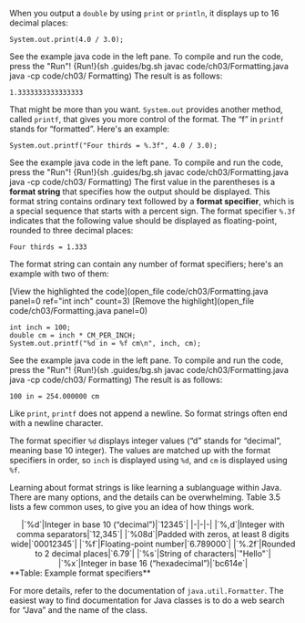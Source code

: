 When you output a `double` by using `print` or `println`, it displays up to 16 decimal places:

```code
System.out.print(4.0 / 3.0);
```

See the example java code in the left pane. To compile and run the code, press the "Run"!
{Run!}(sh .guides/bg.sh javac code/ch03/Formatting.java java -cp code/ch03/ Formatting)
 The result is as follows:

```code
1.3333333333333333
```


That might be more than you want. `System.out` provides another method, called `printf`, that gives you more control of the format. The “f” in `printf` stands for “formatted”. Here's an example:

```code
System.out.printf("Four thirds = %.3f", 4.0 / 3.0);
```


See the example java code in the left pane. To compile and run the code, press the "Run"!
{Run!}(sh .guides/bg.sh javac code/ch03/Formatting.java java -cp code/ch03/ Formatting)
 The first value in the parentheses is a **format string** that specifies how the output should be displayed. This format string contains ordinary text followed by a **format specifier**, which is a special sequence that starts with a percent sign. The format specifier `%.3f` indicates that the following value should be displayed as floating-point, rounded to three decimal places:

```code
Four thirds = 1.333
```

The format string can contain any number of format specifiers; here's an example with two of them:

[View the highlighted the code](open_file code/ch03/Formatting.java panel=0 ref="int inch" count=3)
[Remove the highlight](open_file code/ch03/Formatting.java panel=0)
 ```code
int inch = 100;
double cm = inch * CM_PER_INCH;
System.out.printf("%d in = %f cm\n", inch, cm);
```

See the example java code in the left pane. To compile and run the code, press the "Run"!
{Run!}(sh .guides/bg.sh javac code/ch03/Formatting.java java -cp code/ch03/ Formatting)
 The result is as follows:

```code
100 in = 254.000000 cm
```

Like `print`, `printf` does not append a newline. So format strings often end with a newline character.

The format specifier `%d` displays integer values (“d” stands for “decimal”, meaning base 10 integer). The values are matched up with the format specifiers in order, so `inch` is displayed using `%d`, and `cm` is displayed using `%f`.

Learning about format strings is like learning a sublanguage within Java. There are many options, and the details can be overwhelming. Table 3.5 lists a few common uses, to give you an idea of how things work.



<center>
|`%d`|Integer in base 10 (“decimal”)|`12345`|
|-|-|-|
|`%,d`|Integer with comma separators|`12,345`|
|`%08d`|Padded with zeros, at least 8 digits wide|`00012345`|
|`%f`|Floating-point number|`6.789000`|
|`%.2f`|Rounded to 2 decimal places|`6.79`|
|`%s`|String of characters|`"Hello"`|
|`%x`|Integer in base 16 (“hexadecimal”)|`bc614e`|

</center>
**Table: Example format specifiers**


For more details, refer to the documentation of `java.util.Formatter`. The easiest way to find documentation for Java classes is to do a web search for “Java” and the name of the class.